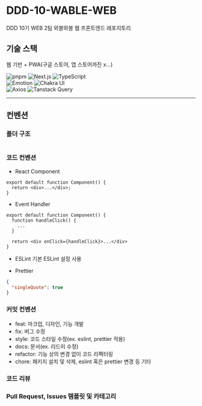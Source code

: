 # DDD-10-WABLE-WEB

DDD 10기 WEB 2팀 와블와블 웹 프론트엔드 레포지토리

## 기술 스택

웹 기반 + PWA(구글 스토어, 앱 스토어까진 x...)

![pnpm](https://img.shields.io/badge/pnpm-F69220?style=flat-square&logo=pnpm&logoColor=white) ![Next.js](https://img.shields.io/badge/Next.js-000000?style=flat-square&logo=Next.js&logoColor=white) ![TypeScript](https://img.shields.io/badge/TypeScript-3178C6?style=flat-square&logo=TypeScript&logoColor=white)  
![Emotion](https://img.shields.io/badge/👩‍🎤%20Emotion-hotpink?style=flat-square&) ![Chakra UI](https://img.shields.io/badge/Chakra%20UI-319795?style=flat-square&logo=ChakraUI&logoColor=white)  
![Axios](https://img.shields.io/badge/Axios-5A29E4?style=flat-square&logo=Axios&logoColor=white) ![Tanstack Query](https://img.shields.io/badge/Tanstack%20Query-FF4154?style=flat-square&logo=reactquery&logoColor=white)

---

## 컨벤션

### 폴더 구조

```

```

### 코드 컨벤션

- React Component

```tsx
export default function Component() {
  return <div>...</div>;
}
```

- Event Handler

```tsx
export default function Component() {
  function handleClick() {
    ...
  }

  return <div onClick={handleClick}>...</div>
}
```

- ESLint
  기본 ESLint 설정 사용

- Prettier

```json
{
  "singleQuote": true
}
```

### 커밋 컨벤션

- feat: 마크업, 디자인, 기능 개발
- fix: 버그 수정
- style: 코드 스타일 수정(ex. eslint, prettier 적용)
- docs: 문서(ex. 리드미 수정)
- refactor: 기능 상의 변경 없이 코드 리팩터링
- chore: 패키지 설치 및 삭제, eslint 혹은 prettier 변경 등 기타

### 코드 리뷰

### Pull Request, Issues 템플릿 및 카테고리
